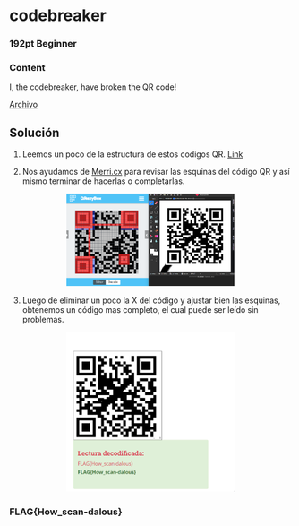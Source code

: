 # codebreaker
### 192pt Beginner

### Content
I, the codebreaker, have broken the QR code!

[Archivo](../files/for-codebreaker.zip)

## Solución

1. Leemos un poco de la estructura de estos codigos QR. [Link](https://medium.com/@r00__/decoding-a-broken-qr-code-39fc3473a034)
   
2. Nos ayudamos de [Merri.cx](https://merri.cx/qrazybox/) para revisar las esquinas del código QR y así mismo terminar de hacerlas o completarlas. 
   
<p align="center">
  <img src="../../Imagenes/4Gtl5QXYLm.png" width="300" alt="Completar QR">
</p>


3. Luego de eliminar un poco la X del código y ajustar bien las esquinas, obtenemos un código mas completo, el cual puede ser leído sin problemas.

<p align="center">
  <img src="../../Imagenes/SXUuLDRoS5.png" width="300" alt="Flag">
</p>

### FLAG{How_scan-dalous}
